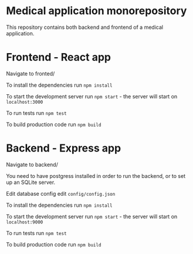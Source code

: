 # Medical application monorepository

This repository contains both backend and frontend of a medical application.

# Frontend - React app

Navigate to fronted/

To install the dependencies run `npm install`

To start the development server run `npm start` - the server will start on `localhost:3000`

To run tests run `npm test`

To build production code run `npm build`


# Backend - Express app

Navigate to backend/

You need to have postgress installed in order to run the backend, or to set up an SQLite server.

Edit database config edit `config/config.json`

To install the dependencies run `npm install`

To start the development server run `npm start` - the server will start on `localhost:9000`

To run tests run `npm test`

To build production code run `npm build`
